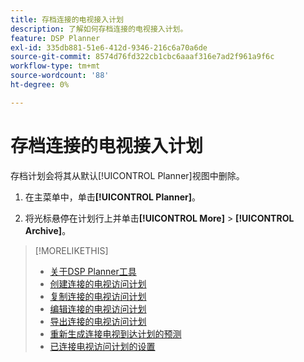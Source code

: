 ```yaml
---
title: 存档连接的电视接入计划
description: 了解如何存档连接的电视接入计划。
feature: DSP Planner
exl-id: 335db881-51e6-412d-9346-216c6a70a6de
source-git-commit: 8574d76fd322cb1cbc6aaaf316e7ad2f961a9f6c
workflow-type: tm+mt
source-wordcount: '88'
ht-degree: 0%

---
```


# 存档连接的电视接入计划

存档计划会将其从默认[!UICONTROL Planner]视图中删除。<!-- You can still view it by including the [!UICONTROL Status] "[!UICONTROL Archived]" in the view filter. -->

1. 在主菜单中，单击&#x200B;**[!UICONTROL Planner]**。

1. 将光标悬停在计划行上并单击&#x200B;**[!UICONTROL More]** > **[!UICONTROL Archive]**。

>[!MORELIKETHIS]
>
>* [关于DSP Planner工具](planner-about.md)
>* [创建连接的电视访问计划](planner-create.md)
>* [复制连接的电视访问计划](planner-duplicate.md)
>* [编辑连接的电视访问计划](planner-edit.md)
>* [导出连接的电视访问计划](planner-export.md)
>* [重新生成连接电视到达计划的预测](planner-forecast.md)
>* [已连接电视访问计划的设置](planner-settings.md)
